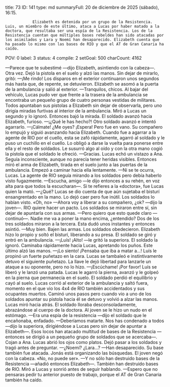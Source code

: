 title:          73
ID:             141
type:           md
summaryFull:    20 de diciembre de 2025 (sábado), 16:15.
                
                Elizabeth es detenida por un grupo de la Resistencia. Luis, un miembro de este último, ataca a Lucas por haber matado a la doctora, que resultaba ser una espía de la Resistencia. Los de la Resistencia cuentan que múltiples bases rebeldes han sido atacadas por los asimilados y Lara y Noemí han desaparecido. Elizabeth cuenta que ha pasado lo mismo con las bases de RIO y que el AT de Gran Canaria ha caído.
POV:            0
label:          3
status:         4
compile:        2
setGoal:        500
charCount:      4162


—Parece que te subestimé —dijo Elizabeth, asintiendo con la cabeza—. Otra vez.
Dejó la pistola en el suelo y alzó las manos. Sin dejar de mirarlo, gritó:
—¡Me rindo!
Los disparos en el exterior continuaron unos segundos más hasta que, de repente, se detuvieron.
Elizabeth se asomó a la puerta de la ambulancia y salió al exterior.
—Tranquilos, chicos.
Al bajar del vehículo, Lucas pudo ver que frente a la trasera de la ambulancia se encontraba un pequeño grupo de cuatro personas vestidas de militares. Todos apuntaban sus pistolas a Elizabeth sin dejar de observarla, pero uno dirigía miradas furtivas al interior de la ambulancia. Miró a Lucas un segundo y lo ignoró. Entonces bajó la mirada.
El soldado avanzó hacia Elizabeth, furioso.
—¡¿Qué le has hecho?!
Otro soldado avanzó e intentó agarrarlo.
—¡Cálmate! ¿Me oyes? ¡Espera!
Pero fue en vano. Su compañero lo empujó y siguió avanzando hacia Elizabeth.
Cuando fue a agarrar a la agente de RIO por el cuello, esta se zafó rápidamente, agarró al soldado y le puso un cuchillo en el cuello. Lo obligó a darse la vuelta para ponerse entre ella y el resto de soldados. Le susurró algo al oído y con la otra mano cogió la pistola que el soldado le ofreció.
—Gracias.
Lucas echó un vistazo a Ana. Seguía inconsciente, aunque no parecía tener heridas visibles. Entonces miró el arma de Elizabeth, tirada en el suelo junto a las puertas de la ambulancia. Empezó a caminar hacia ella lentamente.
—Ni se te ocurra, Lucas.
La agente de RIO seguía mirando a los soldados pero debía haberlo visto fugazmente.
—Escucha, amigo —le dijo entonces a su rehén, en voz alta para que todos la escucharan—. Si te refieres a la «doctora», fue Lucas quien la mató.
—¿Qué?
Lucas se dio cuenta de que aún sujetaba el bisturí ensangrentado en la mano. Lo dejó caer pero fue inútil. Los soldados lo habían visto.
«Oh, no»
—Ahora voy a liberar a su compañero, ¿ok? —dijo la joven—. RIO quiere hacer un pacto.
Los soldados se miraron entre sí, sin dejar de apuntarla con sus armas.
—Pero quiero que esto quede claro —continuó—. Nadie me va a poner la mano encima, ¿entendido?
Dos de los tres soldados miraron a la tercera. Esta dudó unos instantes y entonces asintió.
—Muy bien. Bajen las armas.
Los soldados obedecieron. Elizabeth hizo lo propio y soltó el bisturí, liberando a su presa. El soldado se giró y entró en la ambulancia.
—¡Luís! ¡Alto! —le gritó la superiora.
El soldado la ignoró. Caminaba rápidamente hacia Lucas, apretando los puños.
Este último alzó las manos.
—¡Lo siento! ¡Pensaba que iba a matar a...!
Luís le propinó un fuerte puñetazo en la cara. Lucas se tambaleó e instintivamente detuvo el siguiente puñetazo. La llave le dejó libertad para lanzarle un ataque a su oponente, pero no lo hizo.
—¡Escúchame! ¡Por favor!
Luís se liberó y le lanzó una patada. Lucas le agarró la pierna, avanzó y le golpeó en la pierna que permanecía en el suelo. El soldado perdió el equilibrio y cayó al suelo. Lucas corrió al exterior de la ambulancia y saltó fuera, momento en el que vio los 4x4 de RIO también accidentados y sus ocupantes muertos. Caminó unos pasos pero cuando vio a uno de los soldados apuntar su pistola hacia él se detuvo y volvió a alzar las manos.
Lucas miró hacia atrás. El soldado lloraba desconsoladamente, abrazándose al cuerpo de la doctora.
Al joven se le hizo un nudo en el estómago.
—Era una espía de la resistencia —dijo el soldado que le encañonaba, enfadado.
—Deberíamos matarte. Nos has condenado a todos —dijo la superiora, dirigiéndose a Lucas pero sin dejar de apuntar a Elizabeth—. Esos locos han atacado multitud de bases de la Resistencia —entonces se dirigió a un pequeño grupo de soldados que se acercaba—. Cojan a Ana.
Lucas abrió los ojos como platos. Dejó pasar a los soldados y tragó antes de preguntar.
—¿Noemí? ¿Lara...?
—Han desaparecido. Su base también fue atacada. Jonás está organizando las búsquedas.
El joven negó con la cabeza.
«No, no puede ser».
—Y no sólo han destruido bases de la Resistencia —añadió entonces Elizabeth—. También han destruido bases de RIO.
Miró a Lucas y sonrió antes de seguir hablando.
—Espero que no pensaras pedir tu anterior puesto de trabajo, porque el AT de Gran Canaria también ha caído.
